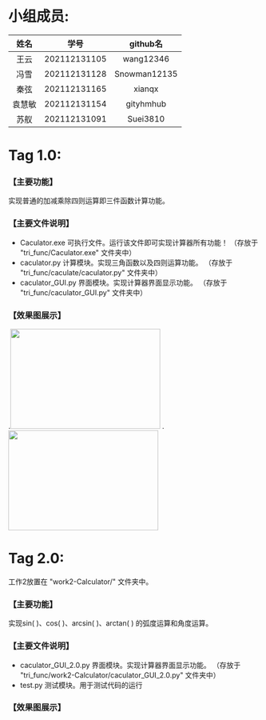 # 小组成员:    

| 姓名 | 学号 | github名 |  
| :---: | :---: | :---: |  
| 王云 | 202112131105 | wang12346 |  
| 冯雪 | 202112131128 | Snowman12135 |  
| 秦弦 | 202112131165 | xianqx |    
| 袁慧敏 | 202112131154 | gityhmhub |   
| 苏舣 | 202112131091 | Suei3810 |    


# Tag 1.0:           
### 【主要功能】           
实现普通的加减乘除四则运算即三件函数计算功能。         

### 【主要文件说明】   
  * Caculator.exe 可执行文件。运行该文件即可实现计算器所有功能！    （存放于 "tri_func/Caculator.exe" 文件夹中）     
  * caculator.py 计算模块。实现三角函数以及四则运算功能。    （存放于 "tri_func/caculate/caculator.py" 文件夹中）           
  * caculator_GUI.py 界面模块。实现计算器界面显示功能。     （存放于 "tri_func/caculator_GUI.py" 文件夹中）     
     
### 【效果图展示】         
.<img src="https://github.com/CQU-group/tri_func/tree/main/Screenshots/6c5588673923dd47.png" width="300" height="200" />
.<img src="https://github.com/CQU-group/tri_func/tree/main/Screenshots/2.png" width="300" height="200" />

# Tag 2.0:     
  工作2放置在 "work2-Calculator/" 文件夹中。       
  ### 【主要功能】      
  实现sin( )、cos( )、arcsin( )、arctan( ) 的弧度运算和角度运算。       
  
  ### 【主要文件说明】              
  * caculator_GUI_2.0.py 界面模块。实现计算器界面显示功能。   （存放于 "tri_func/work2-Calculator/caculator_GUI_2.0.py" 文件夹中）
  * test.py 测试模块。用于测试代码的运行    
  
  ### 【效果图展示】 
  
